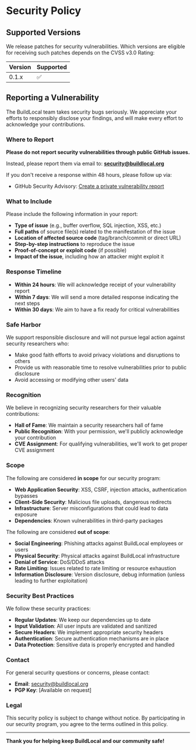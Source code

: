 # Security Policy

## Supported Versions

We release patches for security vulnerabilities. Which versions are eligible for receiving such patches depends on the CVSS v3.0 Rating:

| Version | Supported          |
| ------- | ------------------ |
| 0.1.x   | :white_check_mark: |

## Reporting a Vulnerability

The BuildLocal team takes security bugs seriously. We appreciate your efforts to responsibly disclose your findings, and will make every effort to acknowledge your contributions.

### Where to Report

**Please do not report security vulnerabilities through public GitHub issues.**

Instead, please report them via email to: **security@buildlocal.org**

If you don't receive a response within 48 hours, please follow up via:
- GitHub Security Advisory: [Create a private vulnerability report](https://github.com/buildlocal/buildlocal/security/advisories/new)

### What to Include

Please include the following information in your report:

- **Type of issue** (e.g., buffer overflow, SQL injection, XSS, etc.)
- **Full paths** of source file(s) related to the manifestation of the issue
- **Location of affected source code** (tag/branch/commit or direct URL)
- **Step-by-step instructions** to reproduce the issue
- **Proof-of-concept or exploit code** (if possible)
- **Impact of the issue**, including how an attacker might exploit it

### Response Timeline

- **Within 24 hours**: We will acknowledge receipt of your vulnerability report
- **Within 7 days**: We will send a more detailed response indicating the next steps
- **Within 30 days**: We aim to have a fix ready for critical vulnerabilities

### Safe Harbor

We support responsible disclosure and will not pursue legal action against security researchers who:

- Make good faith efforts to avoid privacy violations and disruptions to others
- Provide us with reasonable time to resolve vulnerabilities prior to public disclosure
- Avoid accessing or modifying other users' data

### Recognition

We believe in recognizing security researchers for their valuable contributions:

- **Hall of Fame**: We maintain a security researchers hall of fame
- **Public Recognition**: With your permission, we'll publicly acknowledge your contribution
- **CVE Assignment**: For qualifying vulnerabilities, we'll work to get proper CVE assignment

### Scope

The following are considered **in scope** for our security program:

- **Web Application Security**: XSS, CSRF, injection attacks, authentication bypasses
- **Client-Side Security**: Malicious file uploads, dangerous redirects
- **Infrastructure**: Server misconfigurations that could lead to data exposure
- **Dependencies**: Known vulnerabilities in third-party packages

The following are considered **out of scope**:

- **Social Engineering**: Phishing attacks against BuildLocal employees or users
- **Physical Security**: Physical attacks against BuildLocal infrastructure
- **Denial of Service**: DoS/DDoS attacks
- **Rate Limiting**: Issues related to rate limiting or resource exhaustion
- **Information Disclosure**: Version disclosure, debug information (unless leading to further exploitation)

### Security Best Practices

We follow these security practices:

- **Regular Updates**: We keep our dependencies up to date
- **Input Validation**: All user inputs are validated and sanitized
- **Secure Headers**: We implement appropriate security headers
- **Authentication**: Secure authentication mechanisms are in place
- **Data Protection**: Sensitive data is properly encrypted and handled

### Contact

For general security questions or concerns, please contact:
- **Email**: security@buildlocal.org
- **PGP Key**: [Available on request]

### Legal

This security policy is subject to change without notice. By participating in our security program, you agree to the terms outlined in this policy.

---

**Thank you for helping keep BuildLocal and our community safe!**
